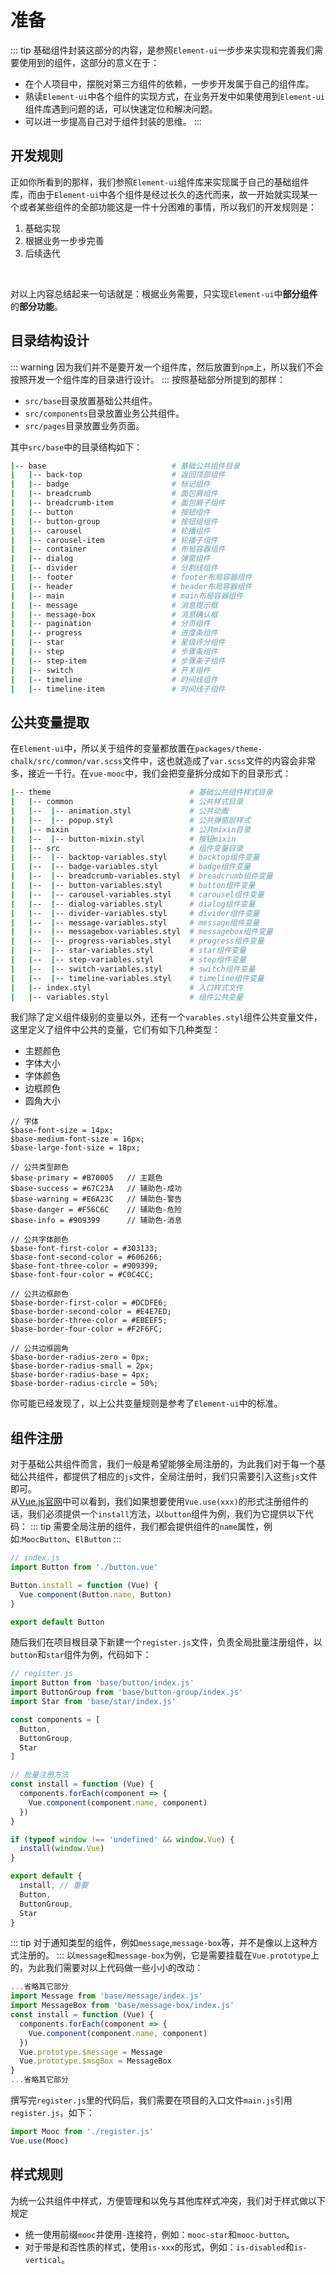 # 准备
::: tip
基础组件封装这部分的内容，是参照`Element-ui`一步步来实现和完善我们需要使用到的组件，这部分的意义在于：
* 在个人项目中，摆脱对第三方组件的依赖，一步步开发属于自己的组件库。
* 熟读`Element-ui`中各个组件的实现方式，在业务开发中如果使用到`Element-ui`组件库遇到问题的话，可以快速定位和解决问题。
* 可以进一步提高自己对于组件封装的思维。
:::
## 开发规则
正如你所看到的那样，我们参照`Element-ui`组件库来实现属于自己的基础组件库，而由于`Element-ui`中各个组件是经过长久的迭代而来，故一开始就实现某一个或者某些组件的全部功能这是一件十分困难的事情，所以我们的开发规则是：
1. 基础实现
2. 根据业务一步步完善
3. 后续迭代
<br/>

对以上内容总结起来一句话就是：根据业务需要，只实现`Element-ui`中**部分组件**的**部分功能**。

## 目录结构设计
::: warning
因为我们并不是要开发一个组件库，然后放置到`npm`上，所以我们不会按照开发一个组件库的目录进行设计。
:::
按照基础部分所提到的那样：
* `src/base`目录放置基础公共组件。
* `src/components`目录放置业务公共组件。
* `src/pages`目录放置业务页面。

其中`src/base`中的目录结构如下：
```sh
|-- base                            # 基础公共组件目录
|   |-- back-top                    # 返回顶部组件
|   |-- badge                       # 标记组件 
|   |-- breadcrumb                  # 面包屑组件
|   |-- breadcrumb-item             # 面包屑子组件
|   |-- button                      # 按钮组件
|   |-- button-group                # 按钮组组件
|   |-- carousel                    # 轮播组件
|   |-- carousel-item               # 轮播子组件
|   |-- container                   # 布局容器组件
|   |-- dialog                      # 弹窗组件
|   |-- divider                     # 分割线组件
|   |-- footer                      # footer布局容器组件
|   |-- header                      # header布局容器组件
|   |-- main                        # main布局容器组件
|   |-- message                     # 消息提示框
|   |-- message-box                 # 消息确认框
|   |-- pagination                  # 分页组件
|   |-- progress                    # 进度条组件
|   |-- star                        # 星级评分组件
|   |-- step                        # 步骤条组件
|   |-- step-item                   # 步骤条子组件
|   |-- switch                      # 开关组件
|   |-- timeline                    # 时间线组件
|   |-- timeline-item               # 时间线子组件
```

## 公共变量提取
在`Element-ui`中，所以关于组件的变量都放置在`packages/theme-chalk/src/common/var.scss`文件中，这也就造成了`var.scss`文件的内容会非常多，接近一千行。在`vue-mooc`中，我们会把变量拆分成如下的目录形式：
```sh
|-- theme                               # 基础公共组件样式目录
|   |-- common                          # 公共样式目录
|   |--  |-- animation.styl             # 公共动画
|   |--  |-- popup.styl                 # 公共弹窗层样式
|   |-- mixin                           # 公共mixin目录
|   |--  |-- button-mixin.styl          # 按钮mixin
|   |-- src                             # 组件变量目录
|   |--  |-- backtop-variables.styl     # backtop组件变量
|   |--  |-- badge-variables.styl       # badge组件变量
|   |--  |-- breadcrumb-variables.styl  # breadcrumb组件变量
|   |--  |-- button-variables.styl      # button组件变量
|   |--  |-- carousel-variables.styl    # carousel组件变量
|   |--  |-- dialog-variables.styl      # dialog组件变量
|   |--  |-- divider-variables.styl     # divider组件变量
|   |--  |-- message-variables.styl     # message组件变量
|   |--  |-- messagebox-variables.styl  # messagebox组件变量
|   |--  |-- progress-variables.styl    # progress组件变量
|   |--  |-- star-variables.styl        # star组件变量
|   |--  |-- step-variables.styl        # step组件变量
|   |--  |-- switch-variables.styl      # switch组件变量
|   |--  |-- timeline-variables.styl    # timeline组件变量
|   |-- index.styl                      # 入口样式文件
|   |-- variables.styl                  # 组件公共变量
```

我们除了定义组件级别的变量以外，还有一个`varables.styl`组件公共变量文件，这里定义了组件中公共的变量，它们有如下几种类型：
* 主题颜色
* 字体大小
* 字体颜色
* 边框颜色
* 圆角大小

```stylus
// 字体
$base-font-size = 14px;
$base-medium-font-size = 16px;
$base-large-font-size = 18px;

// 公共类型颜色
$base-primary = #B70005   // 主题色
$base-success = #67C23A   // 辅助色-成功
$base-warning = #E6A23C   // 辅助色-警告
$base-danger = #F56C6C    // 辅助色-危险
$base-info = #909399      // 辅助色-消息

// 公共字体颜色
$base-font-first-color = #303133;
$base-font-second-color = #606266;
$base-font-three-color = #909399;
$base-font-four-color = #C0C4CC;

// 公共边框颜色
$base-border-first-color = #DCDFE6;
$base-border-second-color = #E4E7ED;
$base-border-three-color = #EBEEF5;
$base-border-four-color = #F2F6FC;

// 公共边框圆角
$base-border-radius-zero = 0px;
$base-border-radius-small = 2px;
$base-border-radius-base = 4px;
$base-border-radius-circle = 50%;
```

你可能已经发现了，以上公共变量规则是参考了`Element-ui`中的标准。

## 组件注册
对于基础公共组件而言，我们一般是希望能够全局注册的，为此我们对于每一个基础公共组件，都提供了相应的`js`文件，全局注册时，我们只需要引入这些`js`文件即可。<br/>
从[Vue.js官网](https://cn.vuejs.org/v2/api/#Vue-use)中可以看到，我们如果想要使用`Vue.use(xxx)`的形式注册组件的话，我们必须提供一个`install`方法，以`button`组件为例，我们为它提供以下代码：
::: tip
需要全局注册的组件，我们都会提供组件的`name`属性，例如:`MoocButton`、`ElButton`
:::
```js
// index.js
import Button from './button.vue'

Button.install = function (Vue) {
  Vue.component(Button.name, Button)
}

export default Button
```
随后我们在项目根目录下新建一个`register.js`文件，负责全局批量注册组件，以`button`和`star`组件为例，代码如下：
```js
// register.js
import Button from 'base/button/index.js'
import ButtonGroup from 'base/button-group/index.js'
import Star from 'base/star/index.js'

const components = [
  Button,
  ButtonGroup,
  Star
]

// 批量注册方法
const install = function (Vue) {
  components.forEach(component => {
    Vue.component(component.name, component)
  })
}

if (typeof window !== 'undefined' && window.Vue) {
  install(window.Vue)
}

export default {
  install, // 重要
  Button,
  ButtonGroup,
  Star
}
```

::: tip
对于通知类型的组件，例如`message`,`message-box`等，并不是像以上这种方式注册的。
:::
以`message`和`message-box`为例，它是需要挂载在`Vue.prototype`上的，为此我们需要对以上代码做一些小小的改动：
```js {2,3,8,9}
...省略其它部分
import Message from 'base/message/index.js'
import MessageBox from 'base/message-box/index.js'
const install = function (Vue) {
  components.forEach(component => {
    Vue.component(component.name, component)
  })
  Vue.prototype.$message = Message
  Vue.prototype.$msgBox = MessageBox
}
...省略其它部分
```

撰写完`register.js`里的代码后，我们需要在项目的入口文件`main.js`引用`register.js`，如下：
```js
import Mooc from './register.js'
Vue.use(Mooc)
```

## 样式规则
为统一公共组件中样式，方便管理和以免与其他库样式冲突，我们对于样式做以下规定
* 统一使用前缀`mooc`并使用`-`连接符，例如：`mooc-star`和`mooc-button`。
* 对于带是和否性质的样式，使用`is-xxx`的形式，例如：`is-disabled`和`is-vertical`。